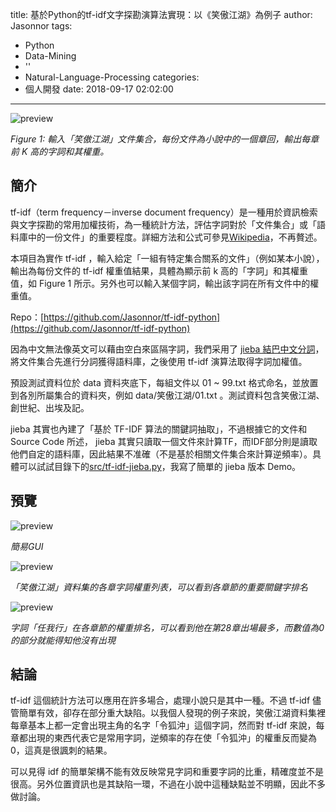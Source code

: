 title: 基於Python的tf-idf文字探勘演算法實現：以《笑傲江湖》為例子
author: Jasonnor
tags:
  - Python
  - Data-Mining
  - ''
  - Natural-Language-Processing
categories:
  - 個人開發
date: 2018-09-17 02:02:00
---
![preview](https://raw.githubusercontent.com/Jasonnor/tf-idf-python/master/demo/result01.png)

*Figure 1: 輸入「笑傲江湖」文件集合，每份文件為小說中的一個章回，輸出每章前 K 高的字詞和其權重。*

## 簡介

tf-idf（term frequency－inverse document frequency）是一種用於資訊檢索與文字探勘的常用加權技術，為一種統計方法，評估字詞對於「文件集合」或「語料庫中的一份文件」的重要程度。詳細方法和公式可參見[Wikipedia](https://zh.wikipedia.org/wiki/Tf-idf)，不再贅述。

本項目為實作 tf-idf ，輸入給定「一組有特定集合關系的文件」（例如某本小說），輸出為每份文件的 tf-idf 權重值結果，具體為顯示前 k 高的「字詞」和其權重值，如 Figure 1 所示。另外也可以輸入某個字詞，輸出該字詞在所有文件中的權重值。

Repo：[https://github.com/Jasonnor/tf-idf-python](https://github.com/Jasonnor/tf-idf-python)

<!-- more -->

因為中文無法像英文可以藉由空白來區隔字詞，我們采用了 [jieba 結巴中文分詞](https://github.com/fxsjy/jieba)，將文件集合先進行分詞獲得語料庫，之後使用 tf-idf 演算法取得字詞加權值。

預設測試資料位於 data 資料夾底下，每組文件以 01 ~ 99.txt 格式命名，並放置到各別所屬集合的資料夾，例如 data/笑傲江湖/01.txt 。測試資料包含笑傲江湖、創世紀、出埃及記。

jieba 其實也內建了「基於 TF-IDF 算法的關鍵詞抽取」，不過根據它的文件和 Source Code 所述， jieba 其實只讀取一個文件來計算TF，而IDF部分則是讀取他們自定的語料庫，因此結果不准確（不是基於相關文件集合來計算逆頻率）。具體可以試試目錄下的[src/tf-idf-jieba.py](https://github.com/Jasonnor/tf-idf-python/blob/master/src/tf-idf-jieba.py)，我寫了簡單的 jieba 版本 Demo。

## 預覽

![preview](https://raw.githubusercontent.com/Jasonnor/tf-idf-python/master/demo/gui01.png)

*簡易GUI*

![preview](https://raw.githubusercontent.com/Jasonnor/tf-idf-python/master/demo/result02.png)

*「笑傲江湖」資料集的各章字詞權重列表，可以看到各章節的重要關鍵字排名*

![preview](https://raw.githubusercontent.com/Jasonnor/tf-idf-python/master/demo/result03.png)

*字詞「任我行」在各章節的權重排名，可以看到他在第28章出場最多，而數值為0的部分就能得知他沒有出現*

## 結論

 tf-idf 這個統計方法可以應用在許多場合，處理小說只是其中一種。不過 tf-idf 儘管簡單有效，卻存在部分重大缺陷。以我個人發現的例子來說，笑傲江湖資料集裡每章基本上都一定會出現主角的名字「令狐沖」這個字詞，然而對 tf-idf 來說，每章都出現的東西代表它是常用字詞，逆頻率的存在使「令狐沖」的權重反而變為 0，這真是很諷刺的結果。

可以見得 idf 的簡單架構不能有效反映常見字詞和重要字詞的比重，精確度並不是很高。另外位置資訊也是其缺陷一環，不過在小說中這種缺點並不明顯，因此不多做討論。
